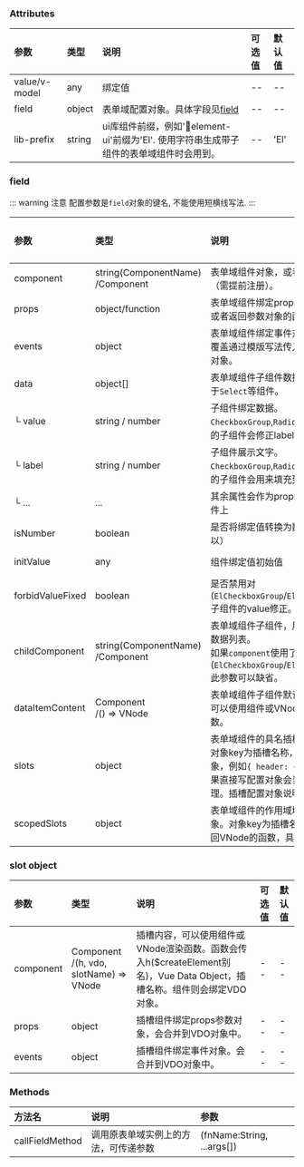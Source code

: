 ### Attributes

| 参数          | 类型   | 说明                                                                                    | 可选值 | 默认值 |
| :------------ | :----- | :-------------------------------------------------------------------------------------- | :----- | :----- |
| value/v-model | any    | 绑定值                                                                                  | --     | --     |
| field         | object | 表单域配置对象。具体字段见[field](#field)                                               | --     | --     |
| lib-prefix    | string | ui库组件前缀，例如'element-ui'前缀为'El'. 使用字符串生成带子组件的表单域组件时会用到。 | --     | 'El'   |


### field

::: warning 注意
配置参数是`field`对象的键名, 不能使用短横线写法.
:::

| 参数             | 类型                                 | 说明                                                                                                                                                               | 可选值 | 默认值 |
| :--------------- | :----------------------------------- | :----------------------------------------------------------------------------------------------------------------------------------------------------------------- | :----- | :----- |
| component        | string(ComponentName)<br/>/Component | 表单域组件对象，或者字符串名称（需提前注册）。                                                                                                                     | --     | --     |
| props            | object/function                      | 表单域组件绑定props参数对象，或者返回参数对象的函数。                                                                                                              | --     | --     |
| events           | object                               | 表单域组件绑定事件对象。和合并覆盖通过模版写法传入组件的事件对象。                                                                                                 | --     | --     |
| data             | object[]                             | 表单域组件子组件数据列表。适用于`Select`等组件。                                                                                                                   | --     | --     |
| └ value          | string / number                      | 子组件绑定数据。`CheckboxGroup`,`RadioGroup`组件中的子组件会修正label为value值。                                                                                   | --     | --     |
| └ label          | string / number                      | 子组件展示文字。`CheckboxGroup`,`RadioGroup`组件中的子组件会用来填充到插槽中。                                                                                     | --     | --     |
| └ ...            | ...                                  | 其余属性会作为props绑定到子组件上                                                                                                                                  | --     | --     |
| isNumber         | boolean                              | 是否将绑定值转换为数字（如果可以）                                                                                                                                 | --     | --     |
| initValue        | any                                  | 组件绑定值初始值                                                                                                                                                   | --     | --     |
| forbidValueFixed | boolean                              | 是否禁用对(`ElCheckboxGroup`/`ElRadioGroup`)子组件的value修正。                                                                                                    | --     | --     |
| childComponent   | string(ComponentName)<br/>/Component | 表单域组件子组件，用于生成`data`数据列表。<br/>如果`component`使用了(`ElCheckboxGroup`/`ElRadioGroup`), 此参数可以缺省。                                           | --     | --     |
| dataItemContent  | Component<br/>/() => VNode           | 表单域组件子组件默认插槽内容，可以使用组件或VNode渲染函数。                                                                                                        | --     | --     |
| slots            | object                               | 表单域组件的具名插槽配置对象。对象key为插槽名称，值为配置对象，例如`{ header: {...} }`。如果直接写配置对象会当作默认插处理。插槽配置对象说明见[slot](#slot-object) | --     | --     |
| scopedSlots      | object                               | 表单域组件的作用域域插槽配置对象。对象key为插槽名称，值为返回VNode的函数，具体见[vue-jsx](https://github.com/vuejs/jsx)                                            | --     | --     |

### slot object

| 参数      | 类型                                       | 说明                                                                                                                     | 可选值 | 默认值 |
| :-------- | :----------------------------------------- | :----------------------------------------------------------------------------------------------------------------------- | :----- | :----- |
| component | Component<br/>/(h, vdo, slotName) => VNode | 插槽内容，可以使用组件或VNode渲染函数。函数会传入h($createElement别名)，Vue Data Object，插槽名称。组件则会绑定VDO对象。 | --     | --     |
| props     | object                                     | 插槽组件绑定props参数对象，会合并到VDO对象中。                                                                           | --     | --     |
| events    | object                                     | 插槽组件绑定事件对象。会合并到VDO对象中。                                                                                | --     | --     |
### Methods

| 方法名          | 说明                                 | 参数                       |
| :-------------- | :----------------------------------- | :------------------------- |
| callFieldMethod | 调用原表单域实例上的方法，可传递参数 | (fnName:String, ...args[]) |



